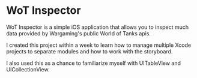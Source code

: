 # WoT Inspector

WoT Inspector is a simple iOS application that allows you to inspect much data provided by Wargaming's public World of Tanks apis.

I created this project within a week to learn how to manage multiple Xcode projects to separate modules and how to work with the storyboard.

I also used this as a chance to familiarize myself with UITableView and UICollectionView.
